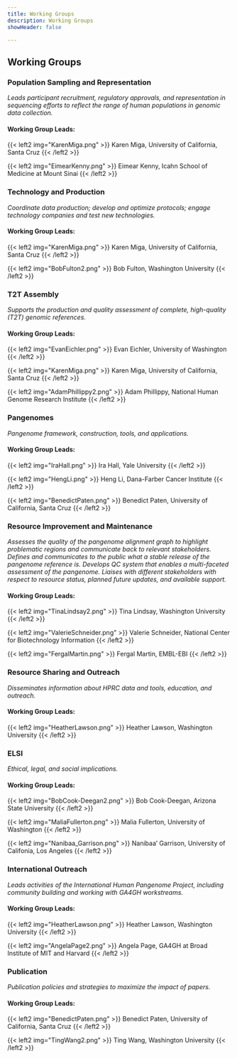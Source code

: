 ```yaml
---
title: Working Groups
description: Working Groups
showHeader: false

---
```


## Working Groups

### Population Sampling and Representation

*Leads participant recruitment, regulatory approvals, and representation in sequencing efforts to reflect the range of human populations in genomic data collection.*

#### Working Group Leads:

{{< left2 img="KarenMiga.png" >}}
Karen Miga, University of California, Santa Cruz
{{< /left2 >}}

{{< left2 img="EimearKenny.png" >}}
Eimear Kenny, Icahn School of Medicine at Mount Sinai
{{< /left2 >}}

### Technology and Production

*Coordinate data production; develop and optimize protocols; engage technology companies and test new technologies.*

#### Working Group Leads:

{{< left2 img="KarenMiga.png" >}}
Karen Miga, University of California, Santa Cruz
{{< /left2 >}}

{{< left2 img="BobFulton2.png" >}}
Bob Fulton, Washington University
{{< /left2 >}}

### T2T Assembly

*Supports the production and quality assessment of complete, high-quality (T2T) genomic references.*

#### Working Group Leads:

{{< left2 img="EvanEichler.png" >}}
Evan Eichler, University of Washington 
{{< /left2 >}}

{{< left2 img="KarenMiga.png" >}}
Karen Miga, University of California, Santa Cruz
{{< /left2 >}}

{{< left2 img="AdamPhillippy2.png" >}}
Adam Phillippy, National Human Genome Research Institute
{{< /left2 >}}

### Pangenomes

*Pangenome framework, construction, tools, and applications.*

#### Working Group Leads:

{{< left2 img="IraHall.png" >}}
Ira Hall, Yale University 
{{< /left2 >}}

{{< left2 img="HengLi.png" >}}
Heng Li, Dana-Farber Cancer Institute
{{< /left2 >}}

{{< left2 img="BenedictPaten.png" >}}
Benedict Paten, University of California, Santa Cruz
{{< /left2 >}}

### Resource Improvement and Maintenance

*Assesses the quality of the pangenome alignment graph to highlight problematic regions and communicate back to relevant stakeholders. Defines and communicates to the public what a stable release of the pangenome reference is. Develops QC system that enables a multi-faceted assessment of the pangenome. Liaises with different stakeholders with respect to resource status, planned future updates, and available support.*

#### Working Group Leads:

{{< left2 img="TinaLindsay2.png" >}}
Tina Lindsay, Washington University
{{< /left2 >}}

{{< left2 img="ValerieSchneider.png" >}}
Valerie Schneider, National Center for Biotechnology Information
{{< /left2 >}}

{{< left2 img="FergalMartin.png" >}}
Fergal Martin, EMBL-EBI
{{< /left2 >}}

### Resource Sharing and Outreach

*Disseminates information about HPRC data and tools, education, and outreach.*

#### Working Group Leads:

{{< left2 img="HeatherLawson.png" >}}
Heather Lawson, Washington University
{{< /left2 >}}

### ELSI

*Ethical, legal, and social implications.*

#### Working Group Leads:

{{< left2 img="BobCook-Deegan2.png" >}}
Bob Cook-Deegan, Arizona State University
{{< /left2 >}}

{{< left2 img="MaliaFullerton.png" >}}
Malia Fullerton, University of Washington
{{< /left2 >}}

{{< left2 img="Nanibaa_Garrison.png" >}}
Nanibaa’ Garrison, University of Califonia, Los Angeles
{{< /left2 >}}

### International Outreach

*Leads activities of the International Human Pangenome Project, including community building and working with GA4GH workstreams.*

#### Working Group Leads:

{{< left2 img="HeatherLawson.png" >}}
Heather Lawson, Washington University
{{< /left2 >}}

{{< left2 img="AngelaPage2.png" >}}
Angela Page, GA4GH at Broad Institute of MIT and Harvard
{{< /left2 >}}

### Publication

*Publication policies and strategies to maximize the impact of papers.*

#### Working Group Leads:

{{< left2 img="BenedictPaten.png" >}}
Benedict Paten, University of California, Santa Cruz
{{< /left2 >}}

{{< left2 img="TingWang2.png" >}}
Ting Wang, Washington University
{{< /left2 >}}
